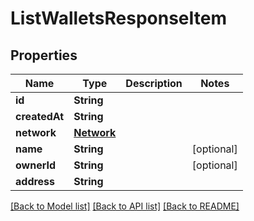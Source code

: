 # ListWalletsResponseItem

## Properties
Name | Type | Description | Notes
------------ | ------------- | ------------- | -------------
**id** | **String** |  | 
**createdAt** | **String** |  | 
**network** | [**Network**](Network.md) |  | 
**name** | **String** |  | [optional] 
**ownerId** | **String** |  | [optional] 
**address** | **String** |  | 

[[Back to Model list]](../README.md#documentation-for-models) [[Back to API list]](../README.md#documentation-for-api-endpoints) [[Back to README]](../README.md)


